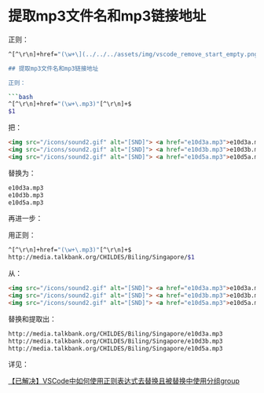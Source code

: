 # 提取mp3文件名和mp3链接地址

正则：

```bash
^[^\r\n]+href="(\w+\](../../../assets/img/vscode_remove_start_empty.png)

## 提取mp3文件名和mp3链接地址

正则：

```bash
^[^\r\n]+href="(\w+\.mp3)"[^\r\n]+$
$1
```

把：

```html
<img src="/icons/sound2.gif" alt="[SND]"> <a href="e10d3a.mp3">e10d3a.mp3</a> 2015-09-23 09:10 9.3M
<img src="/icons/sound2.gif" alt="[SND]"> <a href="e10d3b.mp3">e10d3b.mp3</a> 2015-09-23 09:10 7.0M
<img src="/icons/sound2.gif" alt="[SND]"> <a href="e10d5a.mp3">e10d5a.mp3</a> 2015-09-23 09:11 54M
```

替换为：

```bash
e10d3a.mp3
e10d3b.mp3
e10d5a.mp3
```

再进一步：

用正则：

```bash
^[^\r\n]+href="(\w+\.mp3)"[^\r\n]+$
http://media.talkbank.org/CHILDES/Biling/Singapore/$1
```

从：

```html
<img src="/icons/sound2.gif" alt="[SND]"> <a href="e10d3a.mp3">e10d3a.mp3</a> 2015-09-23 09:10 9.3M
<img src="/icons/sound2.gif" alt="[SND]"> <a href="e10d3b.mp3">e10d3b.mp3</a> 2015-09-23 09:10 7.0M
<img src="/icons/sound2.gif" alt="[SND]"> <a href="e10d5a.mp3">e10d5a.mp3</a> 2015-09-23 09:11 54M
```

替换和提取出：

```bash
http://media.talkbank.org/CHILDES/Biling/Singapore/e10d3a.mp3
http://media.talkbank.org/CHILDES/Biling/Singapore/e10d3b.mp3
http://media.talkbank.org/CHILDES/Biling/Singapore/e10d5a.mp3
```

详见：

[【已解决】VSCode中如何使用正则表达式去替换且被替换中使用分组group](http://www.crifan.com/vscode_use_regex_replace_using_group)
